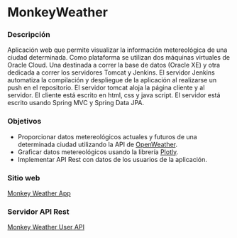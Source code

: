 # MonkeyWeather

### Descripción
Aplicación web que permite visualizar la información metereológica de una ciudad determinada.
Como plataforma se utilizan dos máquinas virtuales de Oracle Cloud. Una destinada a correr la base de datos (Oracle XE) y otra dedicada a correr los servidores Tomcat y Jenkins. El servidor Jenkins automatiza la compilación y despliegue de la aplicación al realizarse un push en el repositorio. El servidor tomcat aloja la página cliente y al servidor. El cliente está escrito en html, css y java script. El servidor está escrito usando Spring MVC y Spring Data JPA.


### Objetivos
- Proporcionar datos metereológicos actuales y futuros de una determinada ciudad utilizando la API de [OpenWeather](https://openweathermap.org/current).
- Graficar datos metereológicos usando la librería [Plotly](https://plotly.com/javascript/).
- Implementar API Rest con datos de los usuarios de la aplicación.

### Sitio web
[Monkey Weather App](http://monkeycode.tk/monkeyweather/)

### Servidor API Rest
[Monkey Weather User API](http://monkeycode.tk/monkeyweather-userapi/)